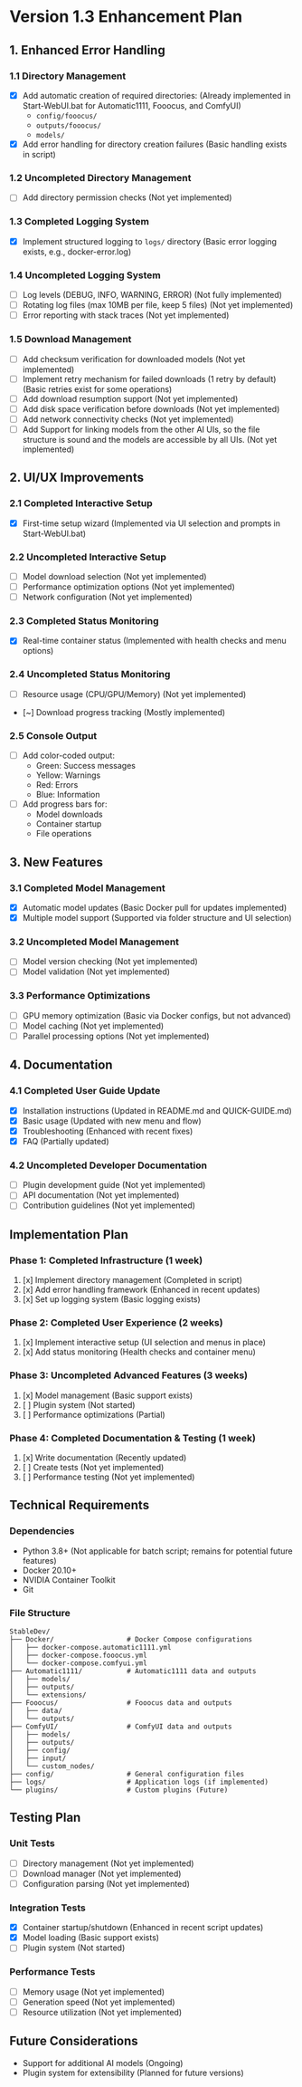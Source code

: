 # Version 1.3 Enhancement Plan

## 1. Enhanced Error Handling

### 1.1 Directory Management
- [x] Add automatic creation of required directories: (Already implemented in Start-WebUI.bat for Automatic1111, Fooocus, and ComfyUI)
  - `config/fooocus/`
  - `outputs/fooocus/`
  - `models/`
- [x] Add error handling for directory creation failures (Basic handling exists in script)

### 1.2 Uncompleted Directory Management
- [ ] Add directory permission checks (Not yet implemented)

### 1.3 Completed Logging System
- [x] Implement structured logging to `logs/` directory (Basic error logging exists, e.g., docker-error.log)

### 1.4 Uncompleted Logging System
- [ ] Log levels (DEBUG, INFO, WARNING, ERROR) (Not fully implemented)
- [ ] Rotating log files (max 10MB per file, keep 5 files) (Not yet implemented)
- [ ] Error reporting with stack traces (Not yet implemented)

### 1.5 Download Management
- [ ] Add checksum verification for downloaded models (Not yet implemented)
- [ ] Implement retry mechanism for failed downloads (1 retry by default) (Basic retries exist for some operations)
- [ ] Add download resumption support (Not yet implemented)
- [ ] Add disk space verification before downloads (Not yet implemented)
- [ ] Add network connectivity checks (Not yet implemented)
- [ ] Add Support for linking models from the other AI UIs, so the file structure is sound and the models are accessible by all UIs. (Not yet implemented)

## 2. UI/UX Improvements

### 2.1 Completed Interactive Setup
- [x] First-time setup wizard (Implemented via UI selection and prompts in Start-WebUI.bat)

### 2.2 Uncompleted Interactive Setup
- [ ] Model download selection (Not yet implemented)
- [ ] Performance optimization options (Not yet implemented)
- [ ] Network configuration (Not yet implemented)

### 2.3 Completed Status Monitoring
- [x] Real-time container status (Implemented with health checks and menu options)

### 2.4 Uncompleted Status Monitoring
- [ ] Resource usage (CPU/GPU/Memory) (Not yet implemented)
- [~] Download progress tracking (Mostly implemented)

### 2.5 Console Output
- [ ] Add color-coded output:
  - Green: Success messages
  - Yellow: Warnings
  - Red: Errors
  - Blue: Information
- [ ] Add progress bars for:
  - Model downloads
  - Container startup
  - File operations

## 3. New Features

### 3.1 Completed Model Management
- [x] Automatic model updates (Basic Docker pull for updates implemented)
- [x] Multiple model support (Supported via folder structure and UI selection)

### 3.2 Uncompleted Model Management
- [ ] Model version checking (Not yet implemented)
- [ ] Model validation (Not yet implemented)

### 3.3 Performance Optimizations
- [ ] GPU memory optimization (Basic via Docker configs, but not advanced)
- [ ] Model caching (Not yet implemented)
- [ ] Parallel processing options (Not yet implemented)

## 4. Documentation

### 4.1 Completed User Guide Update
- [x] Installation instructions (Updated in README.md and QUICK-GUIDE.md)
- [x] Basic usage (Updated with new menu and flow)
- [x] Troubleshooting (Enhanced with recent fixes)
- [x] FAQ (Partially updated)

### 4.2 Uncompleted Developer Documentation
- [ ] Plugin development guide (Not yet implemented)
- [ ] API documentation (Not yet implemented)
- [ ] Contribution guidelines (Not yet implemented)

## Implementation Plan

### Phase 1: Completed Infrastructure (1 week)
1. [x] Implement directory management (Completed in script)
2. [x] Add error handling framework (Enhanced in recent updates)
3. [x] Set up logging system (Basic logging exists)

### Phase 2: Completed User Experience (2 weeks)
1. [x] Implement interactive setup (UI selection and menus in place)
2. [x] Add status monitoring (Health checks and container menu)

### Phase 3: Uncompleted Advanced Features (3 weeks)
1. [x] Model management (Basic support exists)
2. [ ] Plugin system (Not started)
3. [ ] Performance optimizations (Partial)

### Phase 4: Completed Documentation & Testing (1 week)
1. [x] Write documentation (Recently updated)
2. [ ] Create tests (Not yet implemented)
3. [ ] Performance testing (Not yet implemented)

## Technical Requirements

### Dependencies
- Python 3.8+ (Not applicable for batch script; remains for potential future features)
- Docker 20.10+
- NVIDIA Container Toolkit
- Git

### File Structure
```
StableDev/
├── Docker/                  # Docker Compose configurations
│   ├── docker-compose.automatic1111.yml
│   ├── docker-compose.fooocus.yml
│   └── docker-compose.comfyui.yml
├── Automatic1111/           # Automatic1111 data and outputs
│   ├── models/
│   ├── outputs/
│   └── extensions/
├── Fooocus/                 # Fooocus data and outputs
│   ├── data/
│   └── outputs/
├── ComfyUI/                 # ComfyUI data and outputs
│   ├── models/
│   ├── outputs/
│   ├── config/
│   ├── input/
│   └── custom_nodes/
├── config/                  # General configuration files
├── logs/                    # Application logs (if implemented)
└── plugins/                 # Custom plugins (Future)
```

## Testing Plan

### Unit Tests
- [ ] Directory management (Not yet implemented)
- [ ] Download manager (Not yet implemented)
- [ ] Configuration parsing (Not yet implemented)

### Integration Tests
- [x] Container startup/shutdown (Enhanced in recent script updates)
- [x] Model loading (Basic support exists)
- [ ] Plugin system (Not started)

### Performance Tests
- [ ] Memory usage (Not yet implemented)
- [ ] Generation speed (Not yet implemented)
- [ ] Resource utilization (Not yet implemented)

## Future Considerations

- Support for additional AI models (Ongoing)
- Plugin system for extensibility (Planned for future versions)
